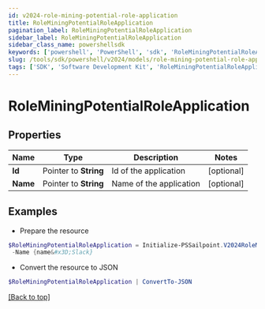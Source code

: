 ```yaml
---
id: v2024-role-mining-potential-role-application
title: RoleMiningPotentialRoleApplication
pagination_label: RoleMiningPotentialRoleApplication
sidebar_label: RoleMiningPotentialRoleApplication
sidebar_class_name: powershellsdk
keywords: ['powershell', 'PowerShell', 'sdk', 'RoleMiningPotentialRoleApplication', 'V2024RoleMiningPotentialRoleApplication'] 
slug: /tools/sdk/powershell/v2024/models/role-mining-potential-role-application
tags: ['SDK', 'Software Development Kit', 'RoleMiningPotentialRoleApplication', 'V2024RoleMiningPotentialRoleApplication']
---
```



# RoleMiningPotentialRoleApplication

## Properties

Name | Type | Description | Notes
------------ | ------------- | ------------- | -------------
**Id** |  Pointer to **String** | Id of the application | [optional] 
**Name** |  Pointer to **String** | Name of the application | [optional] 

## Examples

- Prepare the resource
```powershell
$RoleMiningPotentialRoleApplication = Initialize-PSSailpoint.V2024RoleMiningPotentialRoleApplication  -Id {id&#x3D;2c9180877212632a017228d5a796292b} `
 -Name {name&#x3D;Slack}
```

- Convert the resource to JSON
```powershell
$RoleMiningPotentialRoleApplication | ConvertTo-JSON
```


[[Back to top]](#) 

